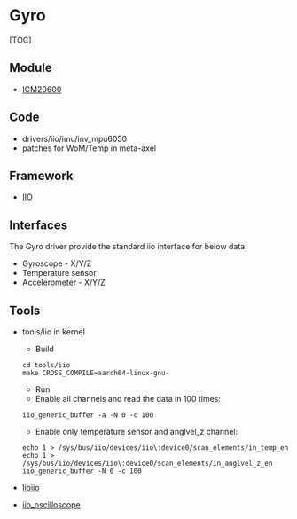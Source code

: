 # Gyro

[TOC]

## Module

- [ICM20600](https://www.invensense.com/wp-content/uploads/2015/12/DS-000184-ICM-20600-v1.0.pdf)

## Code

- drivers/iio/imu/inv_mpu6050
- patches for WoM/Temp in meta-axel

## Framework

- [IIO](https://wiki.analog.com/software/linux/docs/iio/iio)

## Interfaces

The Gyro driver provide the standard iio interface for below data:

- Gyroscope - X/Y/Z
- Temperature sensor
- Accelerometer - X/Y/Z


## Tools

- tools/iio in kernel

  - Build
  ```
  cd tools/iio
  make CROSS_COMPILE=aarch64-linux-gnu-
  ```
  
  - Run
  
  * Enable all channels and read the data in 100 times:
  ```
  iio_generic_buffer -a -N 0 -c 100
  ```
  
  * Enable only temperature sensor and anglvel_z channel:
  
  ```
  echo 1 > /sys/bus/iio/devices/iio\:device0/scan_elements/in_temp_en
  echo 1 > /sys/bus/iio/devices/iio\:device0/scan_elements/in_anglvel_z_en
  iio_generic_buffer -N 0 -c 100
  ```
  
- [libiio](https://wiki.analog.com/resources/tools-software/linux-software/libiio)
- [iio_oscilloscope](https://wiki.analog.com/resources/tools-software/linux-software/iio_oscilloscope)


